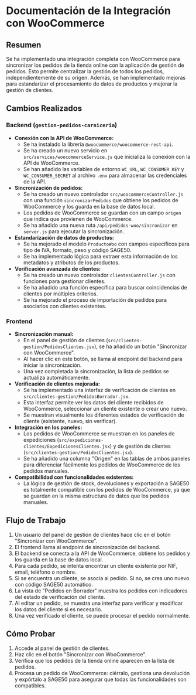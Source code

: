 # Documentación de la Integración con WooCommerce

## Resumen

Se ha implementado una integración completa con WooCommerce para sincronizar los pedidos de la tienda online con la aplicación de gestión de pedidos. Esto permite centralizar la gestión de todos los pedidos, independientemente de su origen. Además, se han implementado mejoras para estandarizar el procesamiento de datos de productos y mejorar la gestión de clientes.

## Cambios Realizados

### Backend (`gestion-pedidos-carniceria`)

- **Conexión con la API de WooCommerce:**
    - Se ha instalado la librería `@woocommerce/woocommerce-rest-api`.
    - Se ha creado un nuevo servicio en `src/services/woocommerceService.js` que inicializa la conexión con la API de WooCommerce.
    - Se han añadido las variables de entorno `WC_URL`, `WC_CONSUMER_KEY` y `WC_CONSUMER_SECRET` al archivo `.env` para almacenar las credenciales de la API.
- **Sincronización de pedidos:**
    - Se ha creado un nuevo controlador `src/woocommerceController.js` con una función `sincronizarPedidos` que obtiene los pedidos de WooCommerce y los guarda en la base de datos local.
    - Los pedidos de WooCommerce se guardan con un campo `origen` que indica que provienen de WooCommerce.
    - Se ha añadido una nueva ruta `/api/pedidos-woo/sincronizar` en `server.js` para ejecutar la sincronización.
- **Estandarización de datos de productos:**
    - Se ha mejorado el modelo `ProductoWoo` con campos específicos para tipo de IVA, formato, peso y código SAGE50.
    - Se ha implementado lógica para extraer esta información de los metadatos y atributos de los productos.
- **Verificación avanzada de clientes:**
    - Se ha creado un nuevo controlador `clientesController.js` con funciones para gestionar clientes.
    - Se ha añadido una función específica para buscar coincidencias de clientes por múltiples criterios.
    - Se ha mejorado el proceso de importación de pedidos para asociarlos con clientes existentes.

### Frontend

- **Sincronización manual:**
    - En el panel de gestión de clientes (`src/clientes-gestion/PedidosClientes.jsx`), se ha añadido un botón "Sincronizar con WooCommerce".
    - Al hacer clic en este botón, se llama al endpoint del backend para iniciar la sincronización.
    - Una vez completada la sincronización, la lista de pedidos se actualiza automáticamente.
- **Verificación de clientes mejorada:**
    - Se ha implementado una interfaz de verificación de clientes en `src/clientes-gestion/PedidosBorrador.jsx`.
    - Esta interfaz permite ver los datos del cliente recibidos de WooCommerce, seleccionar un cliente existente o crear uno nuevo.
    - Se muestran visualmente los diferentes estados de verificación de cliente (existente, nuevo, sin verificar).
- **Integración en los paneles:**
    - Los pedidos de WooCommerce se muestran en los paneles de expediciones (`src/expediciones-clientes/ExpedicionesClientes.jsx`) y de gestión de clientes (`src/clientes-gestion/PedidosClientes.jsx`).
    - Se ha añadido una columna "Origen" en las tablas de ambos paneles para diferenciar fácilmente los pedidos de WooCommerce de los pedidos manuales.
- **Compatibilidad con funcionalidades existentes:**
    - La lógica de gestión de stock, devoluciones y exportación a SAGE50 es totalmente compatible con los pedidos de WooCommerce, ya que se guardan en la misma estructura de datos que los pedidos manuales.

## Flujo de Trabajo

1.  Un usuario del panel de gestión de clientes hace clic en el botón "Sincronizar con WooCommerce".
2.  El frontend llama al endpoint de sincronización del backend.
3.  El backend se conecta a la API de WooCommerce, obtiene los pedidos y los guarda en la base de datos local.
4.  Para cada pedido, se intenta encontrar un cliente existente por NIF, email, teléfono o nombre.
5.  Si se encuentra un cliente, se asocia al pedido. Si no, se crea uno nuevo con código SAGE50 automático.
6.  La vista de "Pedidos en Borrador" muestra los pedidos con indicadores del estado de verificación del cliente.
7.  Al editar un pedido, se muestra una interfaz para verificar y modificar los datos del cliente si es necesario.
8.  Una vez verificado el cliente, se puede procesar el pedido normalmente.

## Cómo Probar

1.  Accede al panel de gestión de clientes.
2.  Haz clic en el botón "Sincronizar con WooCommerce".
3.  Verifica que los pedidos de la tienda online aparecen en la lista de pedidos.
4.  Procesa un pedido de WooCommerce: ciérralo, gestiona una devolución y expórtalo a SAGE50 para asegurar que todas las funcionalidades son compatibles.
